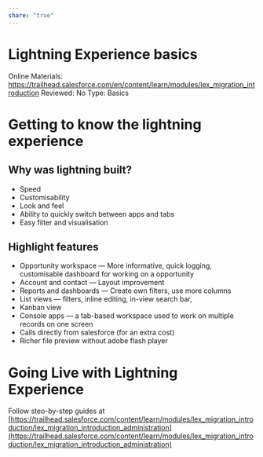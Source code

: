 ```yaml
---
share: "true"
---
```



# Lightning Experience basics

Online Materials: https://trailhead.salesforce.com/en/content/learn/modules/lex_migration_introduction
Reviewed: No
Type: Basics

# Getting to know the lightning experience

## Why was lightning built?

- Speed
- Customisability
- Look and feel
- Ability to quickly switch between apps and tabs
- Easy filter and visualisation

## Highlight features

- Opportunity workspace — More informative, quick logging, customisable dashboard for working on a opportunity
- Account and contact — Layout improvement
- Reports and dashboards — Create own filters, use more columns
- List views — filters, inline editing, in-view search bar,
- Kanban view
- Console apps — a tab-based workspace used to work on multiple records on one screen
- Calls directly from salesforce (for an extra cost)
- Richer file preview without adobe flash player

# Going Live with Lightning Experience

Follow steo-by-step guides at [https://trailhead.salesforce.com/content/learn/modules/lex_migration_introduction/lex_migration_introduction_administration](https://trailhead.salesforce.com/content/learn/modules/lex_migration_introduction/lex_migration_introduction_administration)
